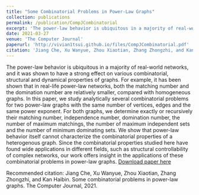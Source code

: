 ```yaml
---
title: "Some Combinatorial Problems in Power-Law Graphs"
collection: publications
permalink: /publication/CompJCombinatorial
excerpt: 'The power-law behavior is ubiquitous in a majority of real-world networks, and it was shown to have a strong effect on various combinatorial, structural and dynamical properties of graphs. For example, it has been shown that in real-life power-law networks, both the matching number and the domination number are relatively smaller, compared with homogeneous graphs. In this paper, we study analytically several combinatorial problems for two power-law graphs with the same number of vertices, edges and the same power exponent. For both graphs, we determine exactly or recursively their matching number, independence number, domination number, the number of maximum matchings, the number of maximum independent sets and the number of minimum dominating sets. We show that power-law behavior itself cannot characterize the combinatorial properties of a heterogenous graph. Since the combinatorial properties studied here have found wide applications in different fields, such as structural controllability of complex networks, our work offers insight in the applications of these combinatorial problems in power-law graphs.'
date: 2021-03-27
venue: 'The Computer Journal'
paperurl: 'http://vivian1tsui.github.io/files/CompJCombinatorial.pdf'
citation: 'Jiang Che, Xu Wanyue, Zhou Xiaotian, Zhang Zhongzhi, and Kan Haibin. Some combinatorial problems in power-law graphs. The Computer Journal, 2021.'
---
```

The power-law behavior is ubiquitous in a majority of real-world networks, and it was shown to have a strong effect on various combinatorial, structural and dynamical properties of graphs. For example, it has been shown that in real-life power-law networks, both the matching number and the domination number are relatively smaller, compared with homogeneous graphs. In this paper, we study analytically several combinatorial problems for two power-law graphs with the same number of vertices, edges and the same power exponent. For both graphs, we determine exactly or recursively their matching number, independence number, domination number, the number of maximum matchings, the number of maximum independent sets and the number of minimum dominating sets. We show that power-law behavior itself cannot characterize the combinatorial properties of a heterogenous graph. Since the combinatorial properties studied here have found wide applications in different fields, such as structural controllability of complex networks, our work offers insight in the applications of these combinatorial problems in power-law graphs.
[Download paper here](http://vivian1tsui.github.io/files/CompJCombinatorial.pdf)

Recommended citation: Jiang Che, Xu Wanyue, Zhou Xiaotian, Zhang Zhongzhi, and Kan Haibin. Some combinatorial problems in power-law graphs. The Computer Journal, 2021.
